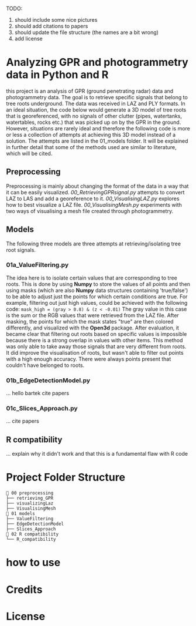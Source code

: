 TODO:
1. should include some nice pictures
2. should add citations to papers
3. should update the file structure (the names are a bit wrong)
4. add license

# Analyzing GPR and photogrammetry data in Python and R
this project is an analysis of GPR (ground penetrating radar) data and photogrammetry data. 
The goal is to retrieve specific signals that belong to tree roots 
underground. The data was received in LAZ and PLY formats. In an 
ideal situation, the code below would generate a 3D model of tree roots that is georeferenced, 
with no signals of other clutter (pipes, watertanks, watertables, rocks etc.) that was picked up on by the GPR in the ground.
However, situations are rarely ideal and therefore the following code is more or less a collection of
attempts at achieving this 3D model instead of a solution. The attempts are listed in the 01_models folder. 
It will be explained in further detail that some of the methods used are similar to
literature, which will be cited. 
## Preprocessing
Preprocessing is mainly about changing the format of the data in a 
way that it can be easily visualized. _00_RetrievingGPRsignal.py_ attempts 
to convert LAZ to LAS and add a georeference to it. _00_VisualisingLAZ.py_
explores how to best visualize a LAZ file. _00_VisualisingMesh.py_ experiments 
with two ways of visualising a mesh file created through photogrammetry. 
## Models
The following three models are three attempts at retrieving/isolating tree root signals.
### 01a_ValueFiltering.py
The idea here is to isolate certain values that are corresponding to tree roots.
This is done by using **Numpy** to store the values of all points and then using masks 
(which are also **Numpy** data structures containing 'true/false') to be able to adjust 
just the points for which certain conditions are true. For example, filtering out just high values, could
be achieved with the following code: `mask_high = (gray > 0.8) & (z < -0.01)`
The gray value in this case is the sum or the RGB values that were retrieved from the LAZ file. 
After masking, the points for which the mask states "true" are then colored differently, 
and visualized with the **Open3d** package. After evaluation, it became clear that filtering out roots 
based on specific values is impossible because there is a strong overlap in values with other items. This method
was only able to take away those signals that are very different from roots. It did improve the visualisation of roots,
but wasn't able to filter out points with a high enough accuracy. There were always points present 
that couldn't have belonged to roots.
### 01b_EdgeDetectionModel.py
... hello bartek
cite papers
### 01c_Slices_Approach.py
...
cite papers
## R compatibility
...
explain why it didn't work and that this is a fundamental flaw with R code
# Project Folder Structure
```
📁 00 preprocessing  
├── retrieving_GPR  
├── visualizingLaz 
├── VisualisingMesh
📁 01 models  
├── ValueFiltering  
├── EdgeDetectionModel
├── Slices_Approach
📁 02 R compatibility  
└── R_compatibility  
```
# how to use

# Credits

# License

